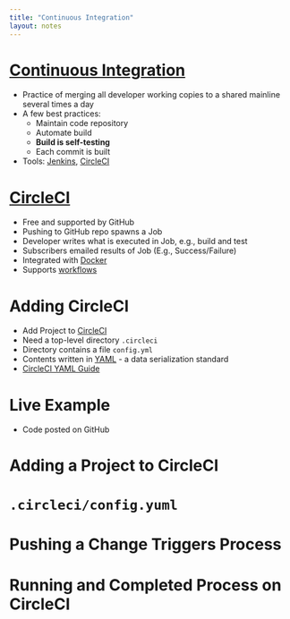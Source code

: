 ```yaml
---
title: "Continuous Integration"
layout: notes
---
```


# [Continuous Integration](https://en.wikipedia.org/wiki/Continuous_integration)
* Practice of merging all developer working copies to a shared mainline several times a day
* A few best practices:
	* Maintain code repository
	* Automate build
	* **Build is self-testing**
	* Each commit is built
* Tools: [Jenkins](https://jenkins.io), [CircleCI](https://circleci.com)


# [CircleCI](https://circleci.com)
* Free and supported by GitHub
* Pushing to GitHub repo spawns a Job
* Developer writes what is executed in Job, e.g., build and test
* Subscribers emailed results of Job (E.g., Success/Failure)
* Integrated with [Docker](https://www.docker.com)
* Supports [workflows](https://circleci.com/docs/guides/orchestrate/workflows/)


# Adding CircleCI
* Add Project to [CircleCI](https://app.circleci.com)
* Need a top-level directory `.circleci`
* Directory contains a file `config.yml`
* Contents written in [YAML](https://en.wikipedia.org/wiki/YAML) - a data serialization standard
* [CircleCI YAML Guide](https://circleci.com/docs/guides/getting-started/introduction-to-yaml-configurations/)


# Live Example
* Code posted on GitHub


# Adding a Project to CircleCI	


# `.circleci/config.yuml`
<script src="https://gist.github.com/mjdecker/4b467fec78585bf494e9446470e590e0.js?file=circleci.yml"></script>


# Pushing a Change Triggers Process


# Running and Completed Process on CircleCI
